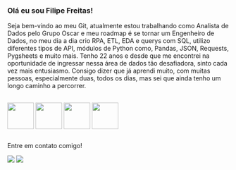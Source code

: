 ### Olá eu sou Filipe Freitas!

Seja bem-vindo ao meu Git, atualmente estou trabalhando como Analista de Dados pelo Grupo Oscar e meu roadmap é se tornar um Engenheiro de Dados, no meu dia a dia crio RPA, ETL, EDA e querys com SQL, utilizo diferentes tipos de API, módulos de Python como, Pandas, JSON, Requests, Pygsheets e muito mais. Tenho 22 anos e desde que me encontrei na oportunidade de ingressar nessa área de dados tão desafiadora, sinto cada vez mais entusiasmo. Consigo dizer que já aprendi muito, com muitas pessoas, especialmente duas, todos os dias, mas sei que ainda tenho um longo caminho a percorrer. 

##

<div style="display: inline_block"<br>
    <img align="center" height="60" width="60" src="https://cdn.jsdelivr.net/gh/devicons/devicon/icons/python/python-original-wordmark.svg" />
     <img align="center" height="60" width="60"  src="https://cdn.jsdelivr.net/gh/devicons/devicon/icons/jupyter/jupyter-original-wordmark.svg" />
     <img align="center" height="60" width="60" src="https://cdn.jsdelivr.net/gh/devicons/devicon/icons/pandas/pandas-original.svg" />
    <img align="center" height="60" width="60" src="https://cdn.jsdelivr.net/gh/devicons/devicon/icons/postgresql/postgresql-original-wordmark.svg"/>    
  
</div>

##

Entre em contato comigo!
<div>
      <a href="https://www.linkedin.com/in/filipe-jos%C3%A9-de-freitas-carvalho-9652891b1/" target="_blank"><img src="https://img.shields.io/badge/LinkedIn-0077B5?style=for-the-badge&logo=linkedin&logoColor=white" target="_blank"></a>
      <a href="mailto:josefilipe602@gmail.com" target="_blank"><img src="https://img.shields.io/badge/Gmail-D14836?style=for-the-badge&logo=gmail&logoColor=white" target="_blank"></a>
</div>

##



